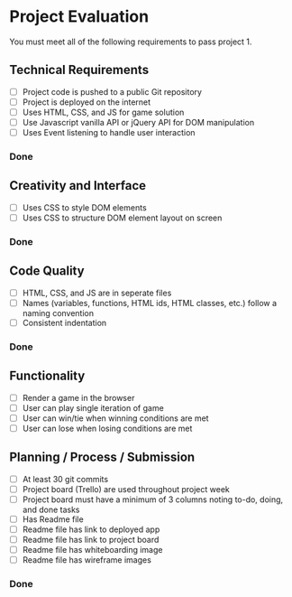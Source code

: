 # Project Evaluation

You must meet all of the following requirements to pass project 1.

## Technical Requirements

- [ ] Project code is pushed to a public Git repository
- [ ] Project is deployed on the internet
- [ ] Uses HTML, CSS, and JS for game solution
- [ ] Use Javascript vanilla API or jQuery API for DOM manipulation
- [ ] Uses Event listening to handle user interaction

### Done

## Creativity and Interface

- [ ] Uses CSS to style DOM elements
- [ ] Uses CSS to structure DOM element layout on screen

### Done

## Code Quality

- [ ] HTML, CSS, and JS are in seperate files
- [ ] Names (variables, functions, HTML ids, HTML classes, etc.) follow a naming convention
- [ ] Consistent indentation

### Done

## Functionality

- [ ] Render a game in the browser
- [ ] User can play single iteration of game
- [ ] User can win/tie when winning conditions are met
- [ ] User can lose when losing conditions are met

## Planning / Process / Submission

- [ ] At least 30 git commits
- [ ] Project board (Trello) are used throughout project week
- [ ] Project board must have a minimum of 3 columns noting to-do, doing, and done tasks
- [ ] Has Readme file
- [ ] Readme file has link to deployed app  
- [ ] Readme file has link to project board
- [ ] Readme file has whiteboarding image
- [ ] Readme file has wireframe images

### Done